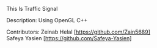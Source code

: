 This Is Traffic Signal 

Description: Using OpenGL C++

Contributors:
Zeinab Helal [https://github.com/Zain5689]<br>
Safeya Yasien [https://github.com/Safeya-Yasien]
